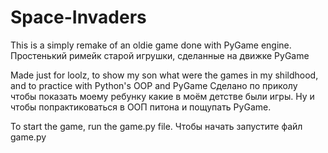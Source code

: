 # Space-Invaders
This is a simply remake of an oldie game done with PyGame engine.
Простенький римейк старой игрушки, сделанные на движке PyGame

Made just for loolz, to show my son what were the games in my shildhood, and to practice with Python's OOP and PyGame
Сделано по приколу чтобы показать моему ребунку какие в моём детстве были игры. Ну и чтобы попрактиковаться в ООП питона и пощупать PyGame.

To start the game, run the game.py file.
Чтобы начать запустите файл game.py
